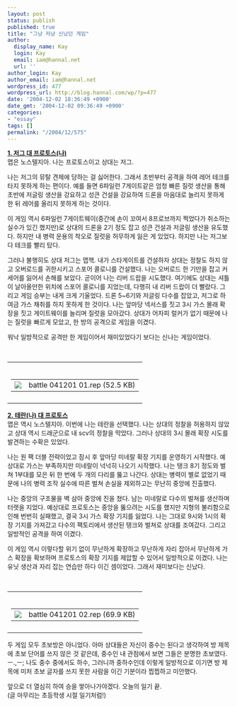 ```yaml
---
layout: post
status: publish
published: true
title: "그냥 저냥 신났던 게임"
author:
  display_name: Kay
  login: Kay
  email: iam@hannal.net
  url: ''
author_login: Kay
author_email: iam@hannal.net
wordpress_id: 477
wordpress_url: http://blog.hannal.com/wp/?p=477
date: '2004-12-02 18:36:49 +0900'
date_gmt: '2004-12-02 09:36:49 +0900'
categories:
- "essay"
tags: []
permalink: "/2004/12/575"
---
```

<p><b><u>1. 저그 대 프로토스(나)</u></b><br />
맵은 노스텔지아. 나는 프로토스이고 상대는 저그. </p>
<p>나는 저그의 뮤탈 견제에 당하는 걸 싫어한다. 그래서 초반부터 공격을 하여 레어 테크를 타지 못하게 하는 편이다. 예를 들면 6파일런 7게이트같은 엄청 빠른 질럿 생산을 통해 초반에 저글링 생산을 강요하고 성큰 건설을 강요하여 드론을 마음대로 늘리지 못하게 한 뒤 레어를 올리지 못하게 하는 것이다.</p>
<p>이 게임 역시 6파일런 7게이트웨이(중간에 손이 꼬여서 8프로브까지 찍었다가 취소하는 실수가 있긴 했지만)로 상대의 드론을 2기 정도 잡고 성큰 건설과 저글링 생산을 유도했다. 하지만 내 병력 운용의 착오로 질럿을 허무하게 잃은 게 있었다. 하지만 나는 저그보다 테크를 빨리 탔다. </p>
<p>그러나 불행히도 상대 저그는 맵핵. 내가 스타게이트를 건설하자 상대는 정찰도 하지 않고 오버로드를 귀한시키고 스포어 콜로니를 건설했다. 나는 오버로드 한 기만을 잡고 커세어를 잃어서 손해를 보았다. 곧이어 나는 리버 드랍을 시도했다. 여기에도 상대는 셔틀이 날아올만한 위치에 스포어 콜로니를 지었는데, 다행히 내 리버 드랍이 더 빨랐다. 그리고 게임 승부는 내게 크게 기울었다. 드론 5~6기와 저글링 다수를 잡았고, 저그로 하여금 가스 채취를 하지 못하게 한 것이다. 나는 앞마당 넥서스를 짓고 3시 가스 몰래 확장을 짓고 게이트웨이를 늘리며 질럿을 모아갔다. 상대가 어차피 럴커가 없기 때문에 나는 질럿을 빠르게 모았고, 한 방의 공격으로 게임을 이겼다.</p>
<p>워낙 일방적으로 공격만 한 게임이어서 재미있었다기 보다는 신나는 게임이었다.<br />
<center><br />
<table>
<tr>
<td><center><br />
<table class="ib" onclick="location.href='http://blog.hannal.com/down.php?attachname=846717.rep'">
<tr>
<td><img src="http://blog.hannal.com/images/icon/file.gif"></td>
<td class="centerphoto">battle 041201 01.rep (52.5 KB)</td>
</tr>
</table>
<p></center></td>
</tr>
<tr>
<td class="centerphoto"> </td>
</tr>
</table>
<p></center></p>
<p>
<b><u>2. 테란(나) 대 프로토스</u></b><br />
맵은 역시 노스텔지아. 이번에 나는 테란을 선택했다. 나는 상대의 정찰을 허용하지 않았고 상대 역시 드래군으로 내 scv의 정찰을 막았다. 그러나 상대의 3시 몰래 확장 시도를 발견하는 수확은 있었다.</p>
<p>나는 원 팩 더블 전략이었고 잠시 후 앞마당 미네랄 확장 기지를 운영하기 시작했다. 예상대로 가스는 부족하지만 미네랄이 넉넉히 나오기 시작했다. 나는 탱크 8기 정도와 벌쳐 1부대를 모은 뒤 한 번에 두 개의 다리를 뚫고 나간다. 상대는 병력이 별로 없었기 때문에 나의 병력 조작 실수에 따른 벌쳐 손실을 제외하고는 무난히 중앙에 진출했다. </p>
<p>나는 중앙의 구조물을 벽 삼아 중앙에 진을 쳤다. 남는 미네랄로 다수의 벌쳐를 생산하며 터렛을 지었다. 예상대로 프로토스는 중앙을 뚫으려는 시도를 했지만 지형의 불리함으로 인해 번번히 실패했고, 결국 3시 가스 확장 기지를 잃었다. 나는 그대로 9시와 1시의 확장 기지를 가져갔고 다수의 팩토리에서 생산된 탱크와 벌쳐로 상대를 조여갔다. 그리고 일방적인 공격을 하여 이겼다.</p>
<p>이 게임 역시 이렇다할 위기 없이 무난하게 확장하고 무난하게 자리 잡아서 무난하게 가스 확장을 확보하며 프로토스의 확장 기지를 제압할 수 있어서 일방적으로 이겼다. 나는 유닛 생산과 자리 잡는 연습만 하다 이긴 셈이었다. 그래서 재미보다는 신났다.<br />
<center><br />
<table>
<tr>
<td><center><br />
<table class="ib" onclick="location.href='http://blog.hannal.com/down.php?attachname=242855.rep'">
<tr>
<td><img src="http://blog.hannal.com/images/icon/file.gif"></td>
<td class="centerphoto">battle 041201 02.rep (69.9 KB)</td>
</tr>
</table>
<p></center></td>
</tr>
<tr>
<td class="centerphoto"> </td>
</tr>
</table>
<p></center></p>
<p>
두 게임 모두 초보방은 아니었다. 아마 상대들은 자신이 중수는 된다고 생각하여 방 제목에 초보 단어를 쓰지 않은 것 같은데, 중수인 내 관점에서 보면 그들은 분명한 초보였다. ㅡ.,ㅡ; 나도 중수 중에서도 하수, 그러니까 중하수인데 이렇게 일방적으로 이기면 방 제목에 미처 초보 글자를 쓰지 못한 사람을 이긴 기분이라 찝찝하고 미안했다.</p>
<p>
앞으로 더 열심히 하여 승을 쌓아나가야겠다. 오늘의 일기 끝.<br />
(글 마무리는 초등학생 시절 일기처럼!)</p>
